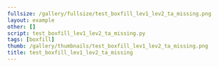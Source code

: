 ```yaml
---
fullsize: /gallery/fullsize/test_boxfill_lev1_lev2_ta_missing.png
layout: example
other: []
script: test_boxfill_lev1_lev2_ta_missing.py
tags: [boxfill]
thumb: /gallery/thumbnails/test_boxfill_lev1_lev2_ta_missing.png
title: test_boxfill_lev1_lev2_ta_missing
---
```

